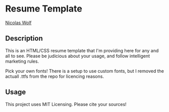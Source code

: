# Resume Template
[Nicolas Wolf](https://github.com/Nic-Wolf)

## Description
This is an HTML/CSS resume template that I'm providing here for any and all to see. Please be judicious about your usage, and follow intelligent marketing rules.

Pick your own fonts! There is a setup to use custom fonts, but I removed the actuall .ttfs from the repo for licencing reasons.

## Usage
This project uses MIT Licensing. Please cite your sources!